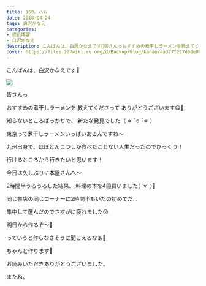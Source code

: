 ```yaml
---
title: 160。ハム
date: 2018-04-24
tags: 白沢かなえ
categories: 
- 成员博客
- 白沢かなえ
description: こんばんは、白沢かなえです🌷皆さんっおすすめの煮干しラーメンを教えてくださってありがとうございます😋🌸知らないところばっかりで、新たな発見で...
cover: https://files.227wiki.eu.org/d/Backup/Blog/kanae/aa377f227d60e0705930807b1847f.png 
---
```












こんばんは、白沢かなえです🌷

![](https://files.227wiki.eu.org/d/Backup/Blog/kanae/aa377f227d60e0705930807b1847f.png)









皆さんっ

おすすめの煮干しラーメンを
教えてくださって
ありがとうございます😋🌸

知らないところばっかりで、
新たな発見でした（ ∗   ̑ o   ̑ ∗ ）



東京って煮干しラーメンいっぱいあるんですね〜

九州出身で、ほぼとんこつしか食べたことない人生だったのでびっくり！






行けるところから行きたいと思います！













今日は久しぶりに本屋さんへ〜



2時間半うろうろした結果、
料理の本を4冊買いました( ˘v˘ )🧡



同じ書店の同じコーナーに2時間半もいたの初めてだ…



集中して選んだのでさすがに疲れました😵












明日から作るぞ〜🐶


























っていうと作らなさそうに聞こえるなぁ🤔






ちゃんと作ります👻













お読みいただきありがとうございました。


またね。


